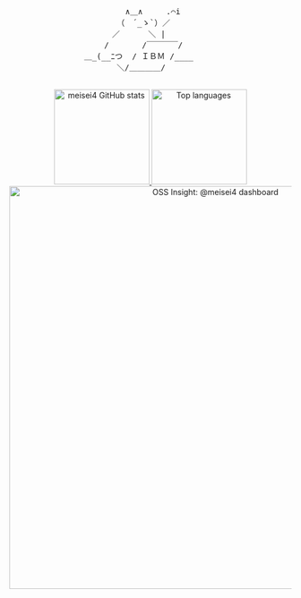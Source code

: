 <div align="center">
  <pre>
&nbsp;&nbsp;&nbsp;&nbsp;&nbsp;&nbsp;&nbsp;&nbsp;&nbsp;&nbsp;∧＿∧&nbsp;&nbsp;&nbsp;&nbsp;&nbsp;.⌒i&nbsp;&nbsp;&nbsp;&nbsp;&nbsp;&nbsp;&nbsp;&nbsp;&nbsp;
&nbsp;&nbsp;&nbsp;&nbsp;&nbsp;&nbsp;（　´_ゝ`）／&nbsp;&nbsp;&nbsp;&nbsp;&nbsp;&nbsp;&nbsp;&nbsp;&nbsp;
&nbsp;&nbsp;&nbsp;&nbsp;／&nbsp;&nbsp;&nbsp;&nbsp;&nbsp;&nbsp;＼&nbsp;|&nbsp;&nbsp;&nbsp;&nbsp;&nbsp;&nbsp;&nbsp;&nbsp;&nbsp;
&nbsp;&nbsp;&nbsp;&nbsp;&nbsp;&nbsp;/&nbsp;&nbsp;&nbsp;&nbsp;&nbsp;&nbsp;&nbsp;/￣￣￣￣/&nbsp;&nbsp;&nbsp;&nbsp;&nbsp;&nbsp;&nbsp;&nbsp;&nbsp;
&nbsp;&nbsp;&nbsp;&nbsp;＿_(__ﾆつ&nbsp;&nbsp;/&nbsp;ＩＢＭ&nbsp;/____&nbsp;&nbsp;&nbsp;&nbsp;&nbsp;&nbsp;&nbsp;&nbsp;&nbsp;
&nbsp;&nbsp;&nbsp;&nbsp;&nbsp;＼/＿＿＿＿/&nbsp;&nbsp;&nbsp;&nbsp;&nbsp;&nbsp;&nbsp;&nbsp;&nbsp;
  </pre>

  <a href="https://github-readme-stats.vercel.app/api?username=meisei4&show_icons=true&bg_color=00000000&hide_border=true" target="_blank" rel="noopener noreferrer">
    <img alt="meisei4 GitHub stats"
         src="https://github-readme-stats.vercel.app/api?username=meisei4&show_icons=true&bg_color=00000000&hide_border=true"
         height="170" />
  </a>
  <a href="https://github-readme-stats.vercel.app/api/top-langs/?username=meisei4&layout=compact&show_icons=true&bg_color=00000000&hide_border=true" target="_blank" rel="noopener noreferrer">
    <img alt="Top languages"
         src="https://github-readme-stats.vercel.app/api/top-langs/?username=meisei4&layout=compact&show_icons=true&bg_color=00000000&hide_border=true"
         height="170" />
  </a>
  <a href="https://ossinsight.io/analyze/meisei4" target="_blank" rel="noopener noreferrer">
    <picture>
      <source media="(prefers-color-scheme: dark)"
              srcset="https://next.ossinsight.io/widgets/official/compose-user-dashboard-stats/thumbnail.png?user_id=23248759&image_size=auto&color_scheme=dark">
      <img alt="OSS Insight: @meisei4 dashboard"
           src="https://next.ossinsight.io/widgets/official/compose-user-dashboard-stats/thumbnail.png?user_id=23248759&image_size=auto&color_scheme=light"
           width="720" />
    </picture>
  </a>

</div>
